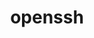 ---
title: "openssh"
layout: cache
categories: [package, develop-2024-12-08]
meta: {"versions": ["9.9p1"], "compilers": ["gcc@=10.2.1", "gcc@=11.1.0", "gcc@=11.4.0", "gcc@=12.3.0", "gcc@=12.4.0", "gcc@=13.2.0", "gcc@=7.3.1", "gcc@=7.5.0", "gcc@=9.4.0", "oneapi@=2024.1.0"], "oss": ["amzn2", "centos7", "ubuntu18.04", "ubuntu20.04", "ubuntu22.04", "ubuntu24.04"], "platforms": ["linux"], "targets": ["aarch64", "neoverse_n1", "neoverse_v1", "neoverse_v2", "ppc64le", "x86_64_v3", "x86_64_v4"], "stacks": ["aws-isc", "aws-isc-aarch64", "aws-pcluster-neoverse_v1", "aws-pcluster-x86_64_v4", "data-vis-sdk", "developer-tools-manylinux2014", "e4s", "e4s-neoverse-v2", "e4s-neoverse_v1", "e4s-oneapi", "e4s-power", "e4s-rocm-external", "ml-linux-aarch64-cpu", "ml-linux-aarch64-cuda", "ml-linux-x86_64-cpu", "ml-linux-x86_64-cuda", "ml-linux-x86_64-rocm", "radiuss", "radiuss-aws", "radiuss-aws-aarch64", "root", "tutorial"], "num_specs": 25, "num_specs_by_stack": {"radiuss-aws-aarch64": 4, "root": 25, "aws-isc-aarch64": 2, "aws-pcluster-neoverse_v1": 2, "radiuss-aws": 2, "aws-isc": 1, "aws-pcluster-x86_64_v4": 2, "developer-tools-manylinux2014": 1, "radiuss": 1, "e4s-power": 1, "data-vis-sdk": 1, "e4s-neoverse_v1": 1, "e4s-neoverse-v2": 1, "e4s-rocm-external": 1, "e4s": 1, "tutorial": 2, "e4s-oneapi": 2, "ml-linux-aarch64-cpu": 1, "ml-linux-aarch64-cuda": 1, "ml-linux-x86_64-cpu": 1, "ml-linux-x86_64-rocm": 1, "ml-linux-x86_64-cuda": 1}}
spec_details: [{"hash": "jjq2xdzkk2ply5iikn5a277mostdylwr", "compiler": "gcc@=7.3.1", "versions": ["9.9p1"], "os": "amzn2", "platform": "linux", "target": "aarch64", "variants": ["build_system=autotools", "+gssapi"], "stacks": ["radiuss-aws-aarch64", "root"], "size": "-", "tarball": "https://binaries.spack.io/develop-2024-12-08/build_cache/linux-amzn2-aarch64/gcc-7.3.1/openssh-9.9p1/linux-amzn2-aarch64-gcc-7.3.1-openssh-9.9p1-jjq2xdzkk2ply5iikn5a277mostdylwr.spack"}, {"hash": "uiwfr7ugzez35pdtmrtti5b4xkqtrxrs", "compiler": "gcc@=7.3.1", "versions": ["9.9p1"], "os": "amzn2", "platform": "linux", "target": "aarch64", "variants": ["build_system=autotools", "+gssapi"], "stacks": ["root", "aws-isc-aarch64"], "size": "-", "tarball": "https://binaries.spack.io/develop-2024-12-08/build_cache/linux-amzn2-aarch64/gcc-7.3.1/openssh-9.9p1/linux-amzn2-aarch64-gcc-7.3.1-openssh-9.9p1-uiwfr7ugzez35pdtmrtti5b4xkqtrxrs.spack"}, {"hash": "vv53hywembvz74n327fvqxbty2cy5gv2", "compiler": "gcc@=7.3.1", "versions": ["9.9p1"], "os": "amzn2", "platform": "linux", "target": "aarch64", "variants": ["build_system=autotools", "+gssapi"], "stacks": ["radiuss-aws-aarch64", "root"], "size": "-", "tarball": "https://binaries.spack.io/develop-2024-12-08/build_cache/linux-amzn2-aarch64/gcc-7.3.1/openssh-9.9p1/linux-amzn2-aarch64-gcc-7.3.1-openssh-9.9p1-vv53hywembvz74n327fvqxbty2cy5gv2.spack"}, {"hash": "bcu4teuajz42oszhxmb32lkq3n2xj5wh", "compiler": "gcc@=12.4.0", "versions": ["9.9p1"], "os": "amzn2", "platform": "linux", "target": "neoverse_n1", "variants": ["build_system=autotools", "+gssapi"], "stacks": ["aws-pcluster-neoverse_v1", "root"], "size": "-", "tarball": "https://binaries.spack.io/develop-2024-12-08/build_cache/linux-amzn2-neoverse_n1/gcc-12.4.0/openssh-9.9p1/linux-amzn2-neoverse_n1-gcc-12.4.0-openssh-9.9p1-bcu4teuajz42oszhxmb32lkq3n2xj5wh.spack"}, {"hash": "lcrd7yft6eoxyqkpfrhw3fb5r2mq43tv", "compiler": "gcc@=7.3.1", "versions": ["9.9p1"], "os": "amzn2", "platform": "linux", "target": "neoverse_n1", "variants": ["build_system=autotools", "+gssapi"], "stacks": ["radiuss-aws-aarch64", "root"], "size": "-", "tarball": "https://binaries.spack.io/develop-2024-12-08/build_cache/linux-amzn2-neoverse_n1/gcc-7.3.1/openssh-9.9p1/linux-amzn2-neoverse_n1-gcc-7.3.1-openssh-9.9p1-lcrd7yft6eoxyqkpfrhw3fb5r2mq43tv.spack"}, {"hash": "vdkhtdmodogeozmu7btd3ngnzwmthssb", "compiler": "gcc@=7.3.1", "versions": ["9.9p1"], "os": "amzn2", "platform": "linux", "target": "neoverse_n1", "variants": ["build_system=autotools", "+gssapi"], "stacks": ["root", "aws-isc-aarch64"], "size": "-", "tarball": "https://binaries.spack.io/develop-2024-12-08/build_cache/linux-amzn2-neoverse_n1/gcc-7.3.1/openssh-9.9p1/linux-amzn2-neoverse_n1-gcc-7.3.1-openssh-9.9p1-vdkhtdmodogeozmu7btd3ngnzwmthssb.spack"}, {"hash": "h7ioznodav5nz5b7mxjkhnluys3jbarp", "compiler": "gcc@=7.3.1", "versions": ["9.9p1"], "os": "amzn2", "platform": "linux", "target": "neoverse_n1", "variants": ["build_system=autotools", "+gssapi"], "stacks": ["radiuss-aws-aarch64", "root"], "size": "-", "tarball": "https://binaries.spack.io/develop-2024-12-08/build_cache/linux-amzn2-neoverse_n1/gcc-7.3.1/openssh-9.9p1/linux-amzn2-neoverse_n1-gcc-7.3.1-openssh-9.9p1-h7ioznodav5nz5b7mxjkhnluys3jbarp.spack"}, {"hash": "juit7amxceow3wfykoj77xvrjwno7uxk", "compiler": "gcc@=12.4.0", "versions": ["9.9p1"], "os": "amzn2", "platform": "linux", "target": "neoverse_v1", "variants": ["build_system=autotools", "+gssapi"], "stacks": ["aws-pcluster-neoverse_v1", "root"], "size": "-", "tarball": "https://binaries.spack.io/develop-2024-12-08/build_cache/linux-amzn2-neoverse_v1/gcc-12.4.0/openssh-9.9p1/linux-amzn2-neoverse_v1-gcc-12.4.0-openssh-9.9p1-juit7amxceow3wfykoj77xvrjwno7uxk.spack"}, {"hash": "a2mzn6zkab46j6emmaj4zsjjftqhnr5b", "compiler": "gcc@=7.3.1", "versions": ["9.9p1"], "os": "amzn2", "platform": "linux", "target": "x86_64_v3", "variants": ["build_system=autotools", "+gssapi"], "stacks": ["root", "radiuss-aws"], "size": "-", "tarball": "https://binaries.spack.io/develop-2024-12-08/build_cache/linux-amzn2-x86_64_v3/gcc-7.3.1/openssh-9.9p1/linux-amzn2-x86_64_v3-gcc-7.3.1-openssh-9.9p1-a2mzn6zkab46j6emmaj4zsjjftqhnr5b.spack"}, {"hash": "n2illovffnle5d5dmsyd6upfbullqzjd", "compiler": "gcc@=7.3.1", "versions": ["9.9p1"], "os": "amzn2", "platform": "linux", "target": "x86_64_v3", "variants": ["build_system=autotools", "+gssapi"], "stacks": ["aws-isc", "root"], "size": "-", "tarball": "https://binaries.spack.io/develop-2024-12-08/build_cache/linux-amzn2-x86_64_v3/gcc-7.3.1/openssh-9.9p1/linux-amzn2-x86_64_v3-gcc-7.3.1-openssh-9.9p1-n2illovffnle5d5dmsyd6upfbullqzjd.spack"}, {"hash": "jnltg74plqzozhyhzu7xfvhqucjbia2v", "compiler": "gcc@=7.3.1", "versions": ["9.9p1"], "os": "amzn2", "platform": "linux", "target": "x86_64_v3", "variants": ["build_system=autotools", "+gssapi"], "stacks": ["root", "radiuss-aws"], "size": "-", "tarball": "https://binaries.spack.io/develop-2024-12-08/build_cache/linux-amzn2-x86_64_v3/gcc-7.3.1/openssh-9.9p1/linux-amzn2-x86_64_v3-gcc-7.3.1-openssh-9.9p1-jnltg74plqzozhyhzu7xfvhqucjbia2v.spack"}, {"hash": "q4iesqykugglx3cp4sqciqvtlj7htdgh", "compiler": "oneapi@=2024.1.0", "versions": ["9.9p1"], "os": "amzn2", "platform": "linux", "target": "x86_64_v3", "variants": ["build_system=autotools", "+gssapi"], "stacks": ["root", "aws-pcluster-x86_64_v4"], "size": "-", "tarball": "https://binaries.spack.io/develop-2024-12-08/build_cache/linux-amzn2-x86_64_v3/oneapi-2024.1.0/openssh-9.9p1/linux-amzn2-x86_64_v3-oneapi-2024.1.0-openssh-9.9p1-q4iesqykugglx3cp4sqciqvtlj7htdgh.spack"}, {"hash": "d34gqpf5zoj3eegrhl3xc2dsdw7amnbb", "compiler": "oneapi@=2024.1.0", "versions": ["9.9p1"], "os": "amzn2", "platform": "linux", "target": "x86_64_v4", "variants": ["build_system=autotools", "+gssapi"], "stacks": ["root", "aws-pcluster-x86_64_v4"], "size": "-", "tarball": "https://binaries.spack.io/develop-2024-12-08/build_cache/linux-amzn2-x86_64_v4/oneapi-2024.1.0/openssh-9.9p1/linux-amzn2-x86_64_v4-oneapi-2024.1.0-openssh-9.9p1-d34gqpf5zoj3eegrhl3xc2dsdw7amnbb.spack"}, {"hash": "gimjemlxurwwmipcpwrjmcm45kyd5tfn", "compiler": "gcc@=10.2.1", "versions": ["9.9p1"], "os": "centos7", "platform": "linux", "target": "x86_64_v3", "variants": ["build_system=autotools", "+gssapi"], "stacks": ["root", "developer-tools-manylinux2014"], "size": "-", "tarball": "https://binaries.spack.io/develop-2024-12-08/build_cache/linux-centos7-x86_64_v3/gcc-10.2.1/openssh-9.9p1/linux-centos7-x86_64_v3-gcc-10.2.1-openssh-9.9p1-gimjemlxurwwmipcpwrjmcm45kyd5tfn.spack"}, {"hash": "fvmqviu6mqafy7exi4l76y6sh5jlzwey", "compiler": "gcc@=7.5.0", "versions": ["9.9p1"], "os": "ubuntu18.04", "platform": "linux", "target": "x86_64_v3", "variants": ["build_system=autotools", "+gssapi"], "stacks": ["root", "radiuss"], "size": "-", "tarball": "https://binaries.spack.io/develop-2024-12-08/build_cache/linux-ubuntu18.04-x86_64_v3/gcc-7.5.0/openssh-9.9p1/linux-ubuntu18.04-x86_64_v3-gcc-7.5.0-openssh-9.9p1-fvmqviu6mqafy7exi4l76y6sh5jlzwey.spack"}, {"hash": "kkw7kyrk2przovzrestpwj2merdyoojc", "compiler": "gcc@=9.4.0", "versions": ["9.9p1"], "os": "ubuntu20.04", "platform": "linux", "target": "ppc64le", "variants": ["build_system=autotools", "+gssapi"], "stacks": ["e4s-power", "root"], "size": "-", "tarball": "https://binaries.spack.io/develop-2024-12-08/build_cache/linux-ubuntu20.04-ppc64le/gcc-9.4.0/openssh-9.9p1/linux-ubuntu20.04-ppc64le-gcc-9.4.0-openssh-9.9p1-kkw7kyrk2przovzrestpwj2merdyoojc.spack"}, {"hash": "ebue7tpr44yh7cqpifo233rtggp76kyc", "compiler": "gcc@=11.1.0", "versions": ["9.9p1"], "os": "ubuntu20.04", "platform": "linux", "target": "x86_64_v3", "variants": ["build_system=autotools", "+gssapi"], "stacks": ["root", "data-vis-sdk"], "size": "-", "tarball": "https://binaries.spack.io/develop-2024-12-08/build_cache/linux-ubuntu20.04-x86_64_v3/gcc-11.1.0/openssh-9.9p1/linux-ubuntu20.04-x86_64_v3-gcc-11.1.0-openssh-9.9p1-ebue7tpr44yh7cqpifo233rtggp76kyc.spack"}, {"hash": "slpjvq25ue2mbrdmvrsv2b4ugij7vqes", "compiler": "gcc@=11.4.0", "versions": ["9.9p1"], "os": "ubuntu22.04", "platform": "linux", "target": "neoverse_v1", "variants": ["build_system=autotools", "+gssapi"], "stacks": ["root", "e4s-neoverse_v1"], "size": "-", "tarball": "https://binaries.spack.io/develop-2024-12-08/build_cache/linux-ubuntu22.04-neoverse_v1/gcc-11.4.0/openssh-9.9p1/linux-ubuntu22.04-neoverse_v1-gcc-11.4.0-openssh-9.9p1-slpjvq25ue2mbrdmvrsv2b4ugij7vqes.spack"}, {"hash": "fhsgj4ke2thpkrl73mpj6gel5hewjdow", "compiler": "gcc@=11.4.0", "versions": ["9.9p1"], "os": "ubuntu22.04", "platform": "linux", "target": "neoverse_v2", "variants": ["build_system=autotools", "+gssapi"], "stacks": ["root", "e4s-neoverse-v2"], "size": "-", "tarball": "https://binaries.spack.io/develop-2024-12-08/build_cache/linux-ubuntu22.04-neoverse_v2/gcc-11.4.0/openssh-9.9p1/linux-ubuntu22.04-neoverse_v2-gcc-11.4.0-openssh-9.9p1-fhsgj4ke2thpkrl73mpj6gel5hewjdow.spack"}, {"hash": "esdgqv7ruveop6l3f7wmtuunkng3e4hn", "compiler": "gcc@=11.4.0", "versions": ["9.9p1"], "os": "ubuntu22.04", "platform": "linux", "target": "x86_64_v3", "variants": ["build_system=autotools", "+gssapi"], "stacks": ["root", "e4s-rocm-external", "e4s", "tutorial"], "size": "-", "tarball": "https://binaries.spack.io/develop-2024-12-08/build_cache/linux-ubuntu22.04-x86_64_v3/gcc-11.4.0/openssh-9.9p1/linux-ubuntu22.04-x86_64_v3-gcc-11.4.0-openssh-9.9p1-esdgqv7ruveop6l3f7wmtuunkng3e4hn.spack"}, {"hash": "flfdny7c4uduketryenrvngpw6p4ysqa", "compiler": "gcc@=11.4.0", "versions": ["9.9p1"], "os": "ubuntu22.04", "platform": "linux", "target": "x86_64_v3", "variants": ["build_system=autotools", "+gssapi"], "stacks": ["e4s-oneapi", "root"], "size": "-", "tarball": "https://binaries.spack.io/develop-2024-12-08/build_cache/linux-ubuntu22.04-x86_64_v3/gcc-11.4.0/openssh-9.9p1/linux-ubuntu22.04-x86_64_v3-gcc-11.4.0-openssh-9.9p1-flfdny7c4uduketryenrvngpw6p4ysqa.spack"}, {"hash": "nbyxbrbgqqam2komrkkzdmor5tlfgp5e", "compiler": "gcc@=11.4.0", "versions": ["9.9p1"], "os": "ubuntu22.04", "platform": "linux", "target": "x86_64_v3", "variants": ["build_system=autotools", "+gssapi"], "stacks": ["e4s-oneapi", "root"], "size": "-", "tarball": "https://binaries.spack.io/develop-2024-12-08/build_cache/linux-ubuntu22.04-x86_64_v3/gcc-11.4.0/openssh-9.9p1/linux-ubuntu22.04-x86_64_v3-gcc-11.4.0-openssh-9.9p1-nbyxbrbgqqam2komrkkzdmor5tlfgp5e.spack"}, {"hash": "27zfhec2ns5rfrvzo5intjn5krqgrm77", "compiler": "gcc@=12.3.0", "versions": ["9.9p1"], "os": "ubuntu22.04", "platform": "linux", "target": "x86_64_v3", "variants": ["build_system=autotools", "+gssapi"], "stacks": ["root", "tutorial"], "size": "-", "tarball": "https://binaries.spack.io/develop-2024-12-08/build_cache/linux-ubuntu22.04-x86_64_v3/gcc-12.3.0/openssh-9.9p1/linux-ubuntu22.04-x86_64_v3-gcc-12.3.0-openssh-9.9p1-27zfhec2ns5rfrvzo5intjn5krqgrm77.spack"}, {"hash": "apse7nnytpzoxzzqejlsoitzjfjhyaxf", "compiler": "gcc@=13.2.0", "versions": ["9.9p1"], "os": "ubuntu24.04", "platform": "linux", "target": "aarch64", "variants": ["build_system=autotools", "+gssapi"], "stacks": ["root", "ml-linux-aarch64-cpu", "ml-linux-aarch64-cuda"], "size": "-", "tarball": "https://binaries.spack.io/develop-2024-12-08/build_cache/linux-ubuntu24.04-aarch64/gcc-13.2.0/openssh-9.9p1/linux-ubuntu24.04-aarch64-gcc-13.2.0-openssh-9.9p1-apse7nnytpzoxzzqejlsoitzjfjhyaxf.spack"}, {"hash": "lw2iupgtnxuoibfrf6jjlabldubrmfdu", "compiler": "gcc@=13.2.0", "versions": ["9.9p1"], "os": "ubuntu24.04", "platform": "linux", "target": "x86_64_v3", "variants": ["build_system=autotools", "+gssapi"], "stacks": ["ml-linux-x86_64-cpu", "root", "ml-linux-x86_64-rocm", "ml-linux-x86_64-cuda"], "size": "-", "tarball": "https://binaries.spack.io/develop-2024-12-08/build_cache/linux-ubuntu24.04-x86_64_v3/gcc-13.2.0/openssh-9.9p1/linux-ubuntu24.04-x86_64_v3-gcc-13.2.0-openssh-9.9p1-lw2iupgtnxuoibfrf6jjlabldubrmfdu.spack"}]
---